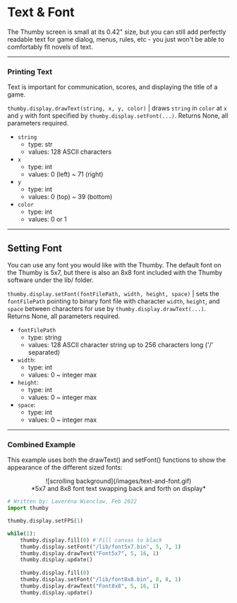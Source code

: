 # Text & Font

The Thumby screen is small at its 0.42" size, but you can still add perfectly readable text for game dialog, menus, rules, etc - you just won't be able to comfortably fit novels of text. 

--- 

### Printing Text

Text is important for communication, scores, and displaying the title of a game.

`thumby.display.drawText(string, x, y, color)` | draws `string` in `color` at `x` and `y` with font specified by `thumby.display.setFont(...)`. Returns None, all parameters required.

* `string`
    * type: str
    * values: 128 ASCII characters
* `x`
    * type: int
    * values: 0 (left) ~ 71 (right)
* `y`
    * type: int
    * values: 0 (top) ~ 39 (bottom)
* `color`
    * type: int
    * values: 0 or 1

---

## Setting Font


You can use any font you would like with the Thumby. The default font on the Thumby is 5x7, but there is also an 8x8 font included with the Thumby software under the lib/ folder. 

`thumby.display.setFont(fontFilePath, width, height, space)` | sets the `fontFilePath` pointing to binary font file with character `width`, `height`, and `space` between characters for use by `thumby.display.drawText(...)`. Returns None, all parameters required.

* `fontFilePath`
    * type: string
    * values: 128 ASCII character string up to 256 characters long ('/' separated)
* `width`:
    * type: int
    * values: 0 ~ integer max
* `height`:
    * type: int
    * values: 0 ~ integer max
* `space`:
    * type: int
    * values: 0 ~ integer max

---

### Combined Example

This example uses both the drawText() and setFont() functions to show the appearance of the different sized fonts: 

<center>
![scrolling background](/images/text-and-font.gif)
</center>
<center>
*5x7 and 8x8 font text swapping back and forth on display*
</center>

```py
# Written by: Laveréna Wienclaw, Feb 2022
import thumby

thumby.display.setFPS(1)

while(1):
    thumby.display.fill(0) # Fill canvas to black
    thumby.display.setFont("/lib/font5x7.bin", 5, 7, 1)
    thumby.display.drawText("Font5x7", 5, 16, 1)
    thumby.display.update()
    
    thumby.display.fill(0) 
    thumby.display.setFont("/lib/font8x8.bin", 8, 8, 1)
    thumby.display.drawText("Font8x8", 5, 16, 1)
    thumby.display.update()
```